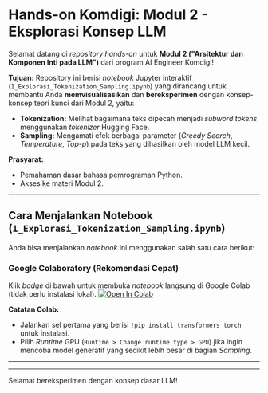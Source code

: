 # Hands-on Komdigi: Modul 2 - Eksplorasi Konsep LLM

Selamat datang di *repository hands-on* untuk **Modul 2 ("Arsitektur dan Komponen Inti pada LLM")** dari program AI Engineer Komdigi!

**Tujuan:**
Repository ini berisi *notebook* Jupyter interaktif (`1_Explorasi_Tokenization_Sampling.ipynb`) yang dirancang untuk membantu Anda **memvisualisasikan** dan **bereksperimen** dengan konsep-konsep teori kunci dari Modul 2, yaitu:
* **Tokenization:** Melihat bagaimana teks dipecah menjadi *subword tokens* menggunakan *tokenizer* Hugging Face.
* **Sampling:** Mengamati efek berbagai parameter (*Greedy Search*, *Temperature*, *Top-p*) pada teks yang dihasilkan oleh model LLM kecil.

**Prasyarat:**
* Pemahaman dasar bahasa pemrograman Python.
* Akses ke materi Modul 2.

---

## Cara Menjalankan Notebook (`1_Explorasi_Tokenization_Sampling.ipynb`)

Anda bisa menjalankan *notebook* ini menggunakan salah satu cara berikut:

### Google Colaboratory (Rekomendasi Cepat)

Klik *badge* di bawah untuk membuka *notebook* langsung di Google Colab (tidak perlu instalasi lokal).
[![Open In Colab](https://colab.research.google.com/assets/colab-badge.svg)](<https://colab.research.google.com/drive/1g7Lj8qWHoBHapE29qQ-kFp92ZjakkciJ?usp=sharing>)

**Catatan Colab:**
* Jalankan sel pertama yang berisi `!pip install transformers torch` untuk instalasi.
* Pilih *Runtime* GPU (`Runtime > Change runtime type > GPU`) jika ingin mencoba model generatif yang sedikit lebih besar di bagian *Sampling*.

---

---

Selamat bereksperimen dengan konsep dasar LLM!
